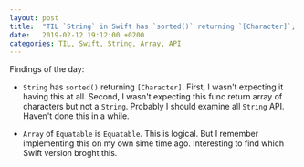 ```yaml
---
layout: post
title:  "TIL `String` in Swift has `sorted()` returning `[Character]`; `Array` of `Equatable` is `Equatable`"
date:   2019-02-12 19:12:00 +0200
categories: TIL, Swift, String, Array, API
---
```

Findings of the day:

* `String` has `sorted()` returning `[Character]`. First, I wasn't expecting it having this at all. Second, I wasn't expecting this func return array of characters but not a `String`. Probably I should examine all `String` API. Haven't done this in a while.

* `Array` of `Equatable` is `Equatable`. This is logical. But I remember implementing this on my own sime time ago. Interesting to find which Swift version broght this.
